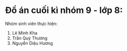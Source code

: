 ﻿# Đồ án cuối kì nhóm 9 - lớp 8:
Nhóm sinh viên thực hiện:
1. Lê Minh Kha
2. Trần Quý Thương
3. Nguyễn Diệu Hương
